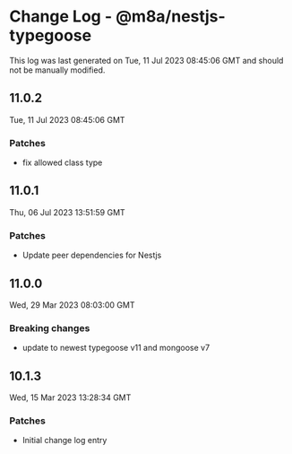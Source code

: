 # Change Log - @m8a/nestjs-typegoose

This log was last generated on Tue, 11 Jul 2023 08:45:06 GMT and should not be manually modified.

## 11.0.2
Tue, 11 Jul 2023 08:45:06 GMT

### Patches

- fix allowed class type

## 11.0.1
Thu, 06 Jul 2023 13:51:59 GMT

### Patches

- Update peer dependencies for Nestjs

## 11.0.0
Wed, 29 Mar 2023 08:03:00 GMT

### Breaking changes

- update to newest typegoose v11 and mongoose v7

## 10.1.3
Wed, 15 Mar 2023 13:28:34 GMT

### Patches

- Initial change log entry

